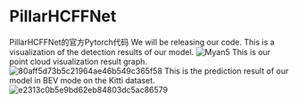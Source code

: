# PillarHCFFNet
PillarHCFFNet的官方Pytorch代码
We will be releasing our code.
This is a visualization of the detection results of our model.
![Myan5](https://github.com/CCZU-Myan/PillarHCFFNet/assets/107938993/b3c2296a-45cc-41e9-bed9-07fa5b8d2b2b)
This is our point cloud visualization result graph.
![80aff5d73b5c21964ae46b549c365f58](https://github.com/CCZU-Myan/PillarHCFFNet/assets/107938993/6cca6d42-2c04-474a-8881-8408a1cecfdf)
This is the prediction result of our model in BEV mode on the Kitti dataset.
![e2313c0b5e9bd62eb84803dc5ac86579](https://github.com/CCZU-Myan/PillarHCFFNet/assets/107938993/13107fad-b051-41f1-9a87-184f31e539a3)
